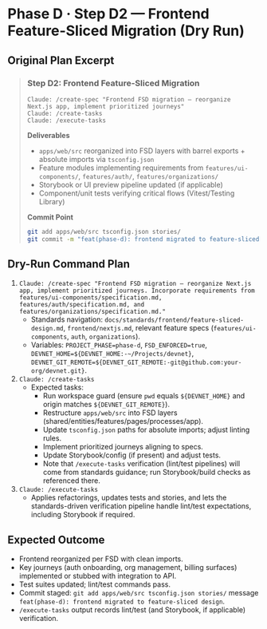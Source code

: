 # Phase D · Step D2 — Frontend Feature-Sliced Migration (Dry Run)

## Original Plan Excerpt

> ### Step D2: Frontend Feature-Sliced Migration
> ```claude
> Claude: /create-spec "Frontend FSD migration — reorganize Next.js app, implement prioritized journeys"
> Claude: /create-tasks
> Claude: /execute-tasks
> ```
>
> **Deliverables**
> - `apps/web/src` reorganized into FSD layers with barrel exports + absolute imports via `tsconfig.json`
> - Feature modules implementing requirements from `features/ui-components/`, `features/auth/`, `features/organizations/`
> - Storybook or UI preview pipeline updated (if applicable)
> - Component/unit tests verifying critical flows (Vitest/Testing Library)
>
> **Commit Point**
> ```bash
> git add apps/web/src tsconfig.json stories/
> git commit -m "feat(phase-d): frontend migrated to feature-sliced design"
> ```

## Dry-Run Command Plan

1. `Claude: /create-spec "Frontend FSD migration — reorganize Next.js app, implement prioritized journeys. Incorporate requirements from features/ui-components/specification.md, features/auth/specification.md, and features/organizations/specification.md."`
   - Standards navigation: `docs/standards/frontend/feature-sliced-design.md`, `frontend/nextjs.md`, relevant feature specs (`features/ui-components`, `auth`, `organizations`).
   - Variables: `PROJECT_PHASE=phase-d`, `FSD_ENFORCED=true`, `DEVNET_HOME=${DEVNET_HOME:-~/Projects/devnet}`, `DEVNET_GIT_REMOTE=${DEVNET_GIT_REMOTE:-git@github.com:your-org/devnet.git}`.
2. `Claude: /create-tasks`
   - Expected tasks:
     - Run workspace guard (ensure `pwd` equals ``${DEVNET_HOME}`` and origin matches ``${DEVNET_GIT_REMOTE}``).
     - Restructure `apps/web/src` into FSD layers (shared/entities/features/pages/processes/app).
     - Update `tsconfig.json` paths for absolute imports; adjust linting rules.
     - Implement prioritized journeys aligning to specs.
     - Update Storybook/config (if present) and adjust tests.
     - Note that `/execute-tasks` verification (lint/test pipelines) will come from standards guidance; run Storybook/build checks as referenced there.
3. `Claude: /execute-tasks`
   - Applies refactorings, updates tests and stories, and lets the standards-driven verification pipeline handle lint/test expectations, including Storybook if required.

## Expected Outcome

- Frontend reorganized per FSD with clean imports.
- Key journeys (auth onboarding, org management, billing surfaces) implemented or stubbed with integration to API.
- Test suites updated; lint/test commands pass.
- Commit staged: `git add apps/web/src tsconfig.json stories/` message `feat(phase-d): frontend migrated to feature-sliced design`.
- `/execute-tasks` output records lint/test (and Storybook, if applicable) verification.
